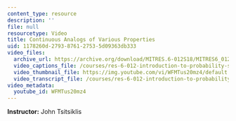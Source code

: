 ```yaml
---
content_type: resource
description: ''
file: null
resourcetype: Video
title: Continuous Analogs of Various Properties
uid: 1178260d-2793-8761-2753-5d09363db333
video_files:
  archive_url: https://archive.org/download/MITRES.6-012S18/MITRES6_012S18_L09-09_300k.mp4
  video_captions_file: /courses/res-6-012-introduction-to-probability-spring-2018/bd20ad76c83551d28cce79bce1a15dbd_WFMTus20mz4.vtt
  video_thumbnail_file: https://img.youtube.com/vi/WFMTus20mz4/default.jpg
  video_transcript_file: /courses/res-6-012-introduction-to-probability-spring-2018/b9a934d2e89c4d8369e3fb47544ca044_WFMTus20mz4.pdf
video_metadata:
  youtube_id: WFMTus20mz4
---
```


**Instructor:** John Tsitsiklis